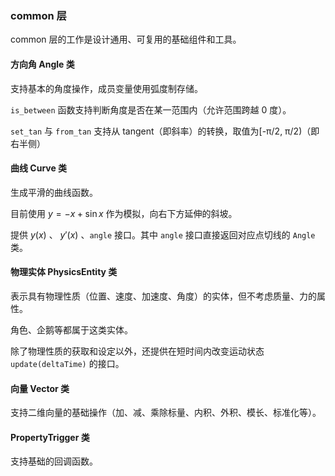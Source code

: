 ### common 层

common 层的工作是设计通用、可复用的基础组件和工具。

#### 方向角 Angle 类

支持基本的角度操作，成员变量使用弧度制存储。

`is_between` 函数支持判断角度是否在某一范围内（允许范围跨越 0 度）。

`set_tan` 与 `from_tan` 支持从 tangent（即斜率）的转换，取值为[-π/2, π/2)（即右半侧）

#### 曲线 Curve 类

生成平滑的曲线函数。

目前使用 $y=-x+\sin x$ 作为模拟，向右下方延伸的斜坡。

提供 $y(x)$ 、 $y'(x)$ 、`angle` 接口。其中 `angle` 接口直接返回对应点切线的 `Angle` 类。

#### 物理实体 PhysicsEntity 类

表示具有物理性质（位置、速度、加速度、角度）的实体，但不考虑质量、力的属性。

角色、企鹅等都属于这类实体。

除了物理性质的获取和设定以外，还提供在短时间内改变运动状态 `update(deltaTime)` 的接口。

#### 向量 Vector 类

支持二维向量的基础操作（加、减、乘除标量、内积、外积、模长、标准化等）。

#### PropertyTrigger 类

支持基础的回调函数。